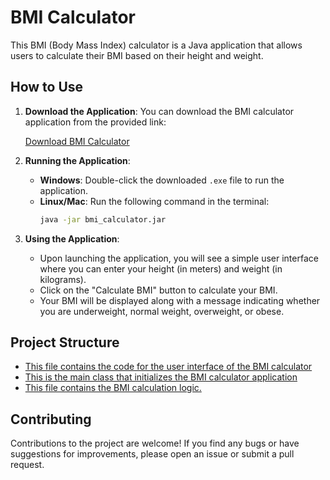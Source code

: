 # BMI Calculator

This BMI (Body Mass Index) calculator is a Java application that allows users to calculate their BMI based on their height and weight.

## How to Use

1. **Download the Application**: You can download the BMI calculator application from the provided link:

   [Download BMI Calculator](https://github.com/Tomiloba21/BodyMassCalculator/releases/download/v1.0/Bmi.exe)

2. **Running the Application**:
   - **Windows**: Double-click the downloaded `.exe` file to run the application.
   - **Linux/Mac**: Run the following command in the terminal:
     ```bash
     java -jar bmi_calculator.jar
     ```

3. **Using the Application**:
   - Upon launching the application, you will see a simple user interface where you can enter your height (in meters) and weight (in kilograms).
   - Click on the "Calculate BMI" button to calculate your BMI.
   - Your BMI will be displayed along with a message indicating whether you are underweight, normal weight, overweight, or obese.

## Project Structure

- [This file contains the code for the user interface of the BMI calculator](https://github.com/Tomiloba21/BodyMassCalculator/blob/main/src/CalculatorUI.java)
- [ This is the main class that initializes the BMI calculator application](https://github.com/Tomiloba21/BodyMassCalculator/blob/main/src/Main.java)
- [This file contains the BMI calculation logic.](https://github.com/Tomiloba21/BodyMassCalculator/blob/main/src/BMI.java)

## Contributing

Contributions to the project are welcome! If you find any bugs or have suggestions for improvements, please open an issue or submit a pull request.



